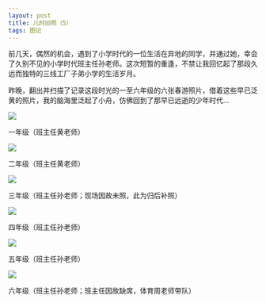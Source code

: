 ```yaml
---
layout: post
title: 儿时旧照（5）
tags: 图记 
---
```


前几天，偶然的机会，遇到了小学时代的一位生活在异地的同学，并通过她，幸会了久别不见的小学时代班主任孙老师。这次短暂的重逢，不禁让我回忆起了那段久远而独特的三线工厂子弟小学的生活岁月。

昨晚，翻出并扫描了记录这段时光的一至六年级的六张春游照片，借着这些早已泛黄的照片，我的脑海里泛起了小舟，仿佛回到了那早已远逝的少年时代…

![](http://ohfv138uq.bkt.clouddn.com/jiuzhao5-1.jpg-700)

一年级（班主任黄老师）

![](http://ohfv138uq.bkt.clouddn.com/jiuzhao5-2.jpg-700)

二年级（班主任黄老师）

![](http://ohfv138uq.bkt.clouddn.com/jiuzhao5-3.jpg-700)

三年级（班主任孙老师；现场因故未照，此为归后补照）

![](http://ohfv138uq.bkt.clouddn.com/jiuzhao5-4.jpg-700)

四年级（班主任孙老师）

![](http://ohfv138uq.bkt.clouddn.com/jiuzhao5-5.jpg-700)

五年级（班主任孙老师）

![](http://ohfv138uq.bkt.clouddn.com/jiuzhao5-6.jpg-700)

六年级（班主任孙老师；班主任因故缺席，体育周老师带队）

